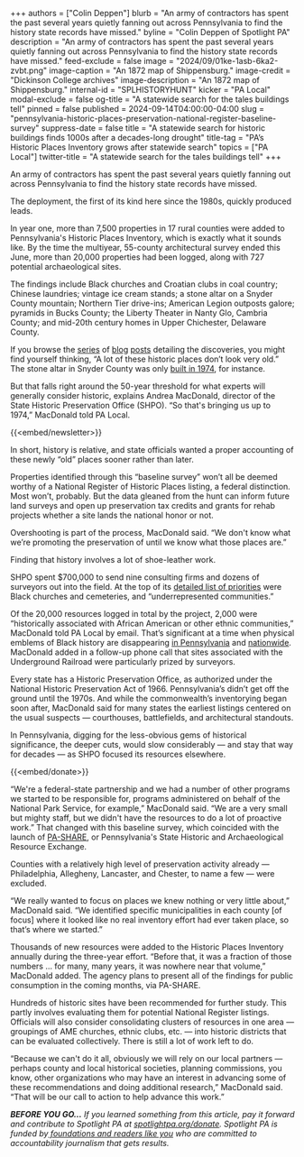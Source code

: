 +++
authors = ["Colin Deppen"]
blurb = "An army of contractors has spent the past several years quietly fanning out across Pennsylvania to find the history state records have missed."
byline = "Colin Deppen of Spotlight PA"
description = "An army of contractors has spent the past several years quietly fanning out across Pennsylvania to find the history state records have missed."
feed-exclude = false
image = "2024/09/01ke-1asb-6ka2-zvbt.png"
image-caption = "An 1872 map of Shippensburg."
image-credit = "Dickinson College archives"
image-description = "An 1872 map of Shippensburg."
internal-id = "SPLHISTORYHUNT"
kicker = "PA Local"
modal-exclude = false
og-title = "A statewide search for the tales buildings tell"
pinned = false
published = 2024-09-14T04:00:00-04:00
slug = "pennsylvania-historic-places-preservation-national-register-baseline-survey"
suppress-date = false
title = "A statewide search for historic buildings finds 1000s after a decades-long drought"
title-tag = "PA’s Historic Places Inventory grows after statewide search"
topics = ["PA Local"]
twitter-title = "A statewide search for the tales buildings tell"
+++

An army of contractors has spent the past several years quietly fanning out across Pennsylvania to find the history state records have missed.

The deployment, the first of its kind here since the 1980s, quickly produced leads.

<p style="text-align: center;"><a href="#XHEPNKWD" style="display: none"></a></p>

In year one, more than 7,500 properties in 17 rural counties were added to Pennsylvania&#39;s Historic Places Inventory, which is exactly what it sounds like. By the time the multiyear, 55-county architectural survey ended this June, more than 20,000 properties had been logged, along with 727 potential archaeological sites.

The findings include Black churches and Croatian clubs in coal country; Chinese laundries; vintage ice cream stands; a stone altar on a Snyder County mountain; Northern Tier drive-ins; American Legion outposts galore; pyramids in Bucks County; the Liberty Theater in Nanty Glo, Cambria County; and mid-20th century homes in Upper Chichester, Delaware County.

If you browse the <a href="https://pahistoricpreservation.com/reflecting-year-one-the-pennsylvania-baseline-survey/">series</a> of <a href="https://pahistoricpreservation.com/more-cool-places-found-year-2-baseline-survey/">blog</a> <a href="https://pahistoricpreservation.com/baseline-survey-adds-almost-8000-places-year-3/">posts</a> detailing the discoveries, you might find yourself thinking, “A lot of these historic places don’t look very old.” The stone altar in Snyder County was only <a href="https://www.interestingpennsylvania.com/2017/06/mt-pisgah-altar-atop-a-mountain.html">built in 1974</a>, for instance.

But that falls right around the 50-year threshold for what experts will generally consider historic, explains Andrea MacDonald, director of the State Historic Preservation Office (SHPO). “So that&#39;s bringing us up to 1974,” MacDonald told PA Local.

{{<embed/newsletter>}}

In short, history is relative, and state officials wanted a proper accounting of these newly “old” places sooner rather than later.

Properties identified through this “baseline survey” won’t all be deemed worthy of a National Register of Historic Places listing, a federal distinction. Most won’t, probably. But the data gleaned from the hunt can inform future land surveys and open up preservation tax credits and grants for rehab projects whether a site lands the national honor or not.

Overshooting is part of the process, MacDonald said. “We don&#39;t know what we’re promoting the preservation of until we know what those places are.”

Finding that history involves a lot of shoe-leather work.

SHPO spent $700,000 to send nine consulting firms and dozens of surveyors out into the field. At the top of its <a href="https://www.pa.gov/content/dam/copapwp-pagov/en/phmc/documents/preservation/about/documents/Baseline%20Survey%20Plan%202020-2024.pdf">detailed list of priorities</a> were Black churches and cemeteries, and “underrepresented communities.”

Of the 20,000 resources logged in total by the project, 2,000 were “historically associated with African American or other ethnic communities,” MacDonald told PA Local by email. That’s significant at a time when physical emblems of Black history are disappearing <a href="https://theburgnews.com/news/historic-jackson-hotel-demolished-for-safety-after-partial-collapse">in Pennsylvania</a> and <a href="https://www.axios.com/2023/02/27/the-rush-to-save-fading-black-history">nationwide</a>. MacDonald added in a follow-up phone call that sites associated with the Underground Railroad were particularly prized by surveyors.

Every state has a Historic Preservation Office, as authorized under the National Historic Preservation Act of 1966. Pennsylvania’s didn’t get off the ground until the 1970s. And while the commonwealth’s inventorying began soon after, MacDonald said for many states the earliest listings centered on the usual suspects — courthouses, battlefields, and architectural standouts.

In Pennsylvania, digging for the less-obvious gems of historical significance, the deeper cuts, would slow considerably — and stay that way for decades — as SHPO focused its resources elsewhere.

{{<embed/donate>}}

“We&#39;re a federal-state partnership and we had a number of other programs we started to be responsible for, programs administered on behalf of the National Park Service, for example,” MacDonald said. “We are a very small but mighty staff, but we didn&#39;t have the resources to do a lot of proactive work.” That changed with this baseline survey, which coincided with the launch of <a href="https://share.phmc.pa.gov/pashare/landing">PA-SHARE</a>, or Pennsylvania&#39;s State Historic and Archaeological Resource Exchange.

Counties with a relatively high level of preservation activity already — Philadelphia, Allegheny, Lancaster, and Chester, to name a few — were excluded.

“We really wanted to focus on places we knew nothing or very little about,” MacDonald said. “We identified specific municipalities in each county \[of focus\] where it looked like no real inventory effort had ever taken place, so that’s where we started.”

Thousands of new resources were added to the Historic Places Inventory annually during the three-year effort. “Before that, it was a fraction of those numbers … for many, many years, it was nowhere near that volume,” MacDonald added. The agency plans to present all of the findings for public consumption in the coming months, via PA-SHARE.

Hundreds of historic sites have been recommended for further study. This partly involves evaluating them for potential National Register listings. Officials will also consider consolidating clusters of resources in one area — groupings of AME churches, ethnic clubs, etc. — into historic districts that can be evaluated collectively. There is still a lot of work left to do.

“Because we can&#39;t do it all, obviously we will rely on our local partners — perhaps county and local historical societies, planning commissions, you know, other organizations who may have an interest in advancing some of these recommendations and doing additional research,” MacDonald said. “That will be our call to action to help advance this work.”

<strong><em>BEFORE YOU GO…</em></strong><em> If you learned something from this article, pay it forward and contribute to Spotlight PA at </em><a href="https://www.spotlightpa.org/donate"><em>spotlightpa.org/donate</em></a><em>. Spotlight PA is funded by</em><a href="https://www.spotlightpa.org/support"><em> foundations and readers like you</em></a><em> who are committed to accountability journalism that gets results.</em>

